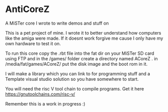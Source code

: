 # AntiCoreZ
A MiSTer core I wrote to write demos and stuff on

This is a pet project of mine. I wrote it to better understand how computers like the amiga were made. If it doesnt work forgive me cause I only have my own hardware to test it on.

To run this core copy the .rbt file into the fat dir on your MiSTer SD card using FTP and in the /games/ folder create a directory named ACoreZ .
in /media/fat/games/ACoreZ/ put the disk image and the boot rom in it.

I will make a library which you can link to for programming stuff and a Template visual studio solution so you have somewhere to start.

You will need the risc V tool chain to compile programs.
Get it here https://gnutoolchains.com/risc-v/

Remember this is a work in progress :)